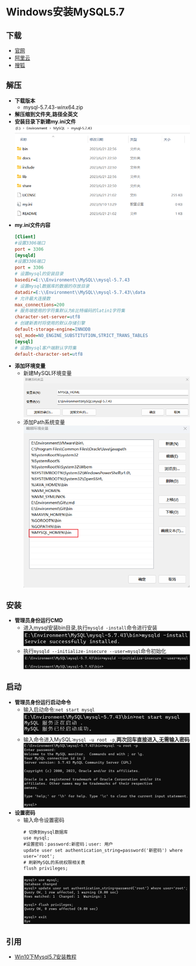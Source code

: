 # Windows安装MySQL5.7

## 下载
- [官网](https://dev.mysql.com/downloads/mysql/)
- [阿里云](https://mirrors.aliyun.com/mysql/)
- [搜狐](http://mirrors.sohu.com/mysql/)

## 解压
- **下载版本** 
  - mysql-5.7.43-winx64.zip
- **解压缩到文件夹,路径全英文**
- **安装目录下新建my.ini文件**
  ![img.png](img/新建my.ini文件.png)
- **my.ini文件内容**
  ```ini
  [Client]
  #设置3306端口
  port = 3306
  [mysqld]
  #设置3306端口
  port = 3306
  # 设置mysql的安装目录
  basedir=E:\\Environment\\MySQL\\mysql-5.7.43
  # 设置mysql数据库的数据的存放目录
  datadir=E:\\Environment\\MySQL\\mysql-5.7.43\\data
  # 允许最大连接数
  max_connections=200
  # 服务端使用的字符集默认为8比特编码的latin1字符集
  character-set-server=utf8
  # 创建新表时将使用的默认存储引擎
  default-storage-engine=INNODB
  sql_mode=NO_ENGINE_SUBSTITUTION,STRICT_TRANS_TABLES
  [mysql]
  # 设置mysql客户端默认字符集
  default-character-set=utf8
  ```
- **添加环境变量**
  - 新建MySQL环境变量
    ![新建环境变量](img/新建环境变量.png)
  - 添加Path系统变量
    ![添加Path系统变量.png](img/添加Path系统变量.png)
## 安装
- **管理员身份运行CMD**
  - 进入mysql安装bin目录,执行`mysqld -install`命令进行安装
    ![mysqld -install.png](img/mysqld-install.png)
  - 执行`mysqld --initialize-insecure --user=mysql`命令初始化
    ![mysqld --initialize-insecure --user=mysql](img/Snipaste_2023-09-10_13-47-34.png)
## 启动
- **管理员身份运行启动命令**
  - 输入启动命令:`net start mysql`
    ![启动MySQL服务](img/Snipaste_2023-09-10_13-51-28.png)
  - 输入命令进入MySQL:`mysql -u root -p`,**两次回车直接进入,无需输入密码**
    ![Snipaste_2023-09-10_13-53-39.png](img/Snipaste_2023-09-10_13-53-39.png)
- **设置密码**
  - 输入命令设置密码
    ```shell
    # 切换到mysql数据库
    use mysql;
    #设置密码：password:新密码；user: 用户
    update user set authentication_string=password('新密码') where user='root';
    # 刷新MySQL的系统权限相关表
    flush privileges;
    ```
    ![Snipaste_2023-09-10_13-58-00.png](img/Snipaste_2023-09-10_13-58-00.png)
## 引用
  - [Win10下Mysql5.7安装教程](https://www.jianshu.com/p/ea4accd7afb4)
